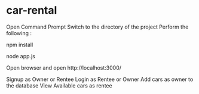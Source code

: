 # car-rental

Open Command Prompt
Switch to the directory of the project
Perform the following :

npm install

node app.js

Open browser and open http://localhost:3000/

Signup as Owner or Rentee
Login as Rentee or Owner
Add cars as owner to the database
View Available cars as rentee
